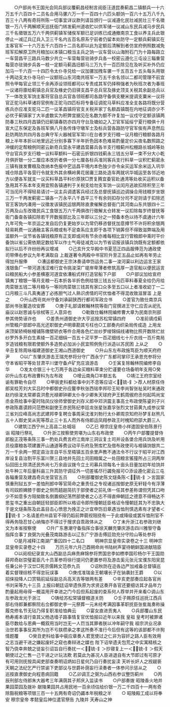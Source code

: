 <!-- { "loadSidebar": true } -->
　　○户部尚书王国光会同兵部议覆蓟昌经制言阅臣汪道昆奏蓟昌二镇额兵一十六万五千六百四十二员名合用马骡六万一千一百四十六匹头额饷一百六十五万八千九百三十八两有奇将所陈一切事宜详议款列请旨颁行一议减遵化民壮减民壮三千名徵银一万八千两解顺天巡抚衙门转发蓟州道收贮以供军储一议减山东民兵减马步民兵三千名徵银五万六千两供蓟镇军储俟军额已足训练已成通撤南京工食以养主兵此银停止一减辽兵辽兵入卫三千名内五百名原系宁前者仍留本处防守一定额兵蓟镇实在主客官军一十六万五千六百四十二员名即以此为定额后清解到者仿宣府例照数减免班军扣解原卫所月粮加以本镇口粮当主兵之饷一议车营以山海附石门为十路每路立一车营昌平三路兵马数少共立一车营每营驻骑步兵各一校密云遵化三屯设三辎重营每营亦驻骑步兵各一枝一定额马蓟昌旧额马三万九千一百匹除见在及听买补外仍应加马一千六百一十四匹令太仆寺兑给一议加骡加拽车骡一千五百五十五头每头用银十两动支太仆寺马价一议额班山东河南共班军一万五千余名领以二都司管理不前宜照令甲每官止领三千余再添设领班都司以专责成其军仍择稍强者为秋班次者为春班一议诸将廪给蓟镇总兵官及椽史仍旧驿支昌平总兵官及掾史顶支关税其余副总兵以下一体改支军饷主客将官自总兵官各领班都司各路守备俱支粳米提调支粟米一议将官正驼马料草诸将官例有正驼马四匹标将专备征调驼马草料应准全支各路将既分营练兵亦应准支驼马二匹一议革昌镇将官支关税并家丁名额昌镇既在内地征调亦少不必优于蓟镇家丁大半虗数实为积弊宜据见在名数为额不许复加一议戍守定额该镇两防春三秋四月昌镇仍旧蓟镇春防亦四月守台及塘如之入卫官军延绥宁夏行粮俱十月宣大辽东保定及各班军俱八月各传烽守墩军士及标兵营各路防守官军俟有声息然后赴防两防共四月各台典守军火器械官军常川在台者岁支行粮一议月粮行粮额各路月粮上半年本折以地里远近分别多寡下半年折色因本色难易酌量定价尖夜名数照路之冲缓的定帮粮例同密云新奇兵营永平建昌营募兵各半支行粮蓟州松棚路长城岭等处守台官兵岁支行粮一议料草额料一石密云折银四钱蓟永三钱五分草一束不分大小乾月俱折银一分二厘应本改折者俱一分七厘各标兵准同客兵支行料草一议积贮蓟密永三镇有拨发曹粮及改纳本色报中穵运昌平境内本色独少亦令籴买运军余米运入巩华城仓除昌平各营行令就支外其余横岭黄花居庸三路处造车两就巩华城运至各邻近地方以便各军就支一议买料草昌平料价原狭□贾复腾宜委官赴通湾等处收买运积以备急用其不系本年支用宜照各镇通判于关税支给勿支军饷一议闰月逃故扣除积至三年可当闰月不得轻易请讨一议主兵调遣客兵经过及总督抚镇巡边调操合用钱粮岁坐银三万一千两发蓟密二镇各一万永平八千昌平三千有余则扣存分司不足则请于扣除还官王客饷内凑用一议徵发该镇民运银两除直隶催解总督衙门其河南山东共银四十二万两及山东改徵民兵工食银五万六千两俱改行徵解太仓转发一议扣除每岁终督抚等衙门备查各镇扣除若干开数报部比及三年即以三分之一预备本色以待不虞通计六年九年可免一年京运之发自后仍复更始岁以为常仍移咨督抚加意撙节不许将积余银两轻易耗费一议通融主客兵粮或有不足查系应支即于各项下销筭但不得致滋弊端及用滥额外一议节省各镇钱粮原有正支即或间有节余亦难每相比宜行管粮郎中乘时平价备饷以省公需依期足数给军以作士气毋徒减克以为节省诏报该镇兵饷既有定额都依拟行以后不许纷纷再议增减
　　○己亥升文华殿中书夏范正四品服俸范为通政使司带俸右参议九年考满取自  上裁遂著令两殿中书官阶升至正五品止如再有年劳止得加升服俸
　　○漕运都御史王宗沐奏请申饬运务二事一浚河渠以利边运言王家浅银鱼厂一带河道浅涩难行宜令挑浚深广堤岸卑薄者修筑高厚一造官船以便民运言曰粮民船大小参差横塞河道宜依漕船式样打造官船下户部
　　○户部议加给宣府镇夷丁粮银一等月支粮一石本折各半折色例给银三钱五分马匹草料春夏全给仍月给肉菜银五钱二等月粮与一等同肉菜银三钱其有家口众多至五口以上者准收幼丁一二口月粮三斗凡真夷通丁必拣胆气过人熟识虏情的可优恤者不得混收致滋冒滥  上是之
　　○升山西岢岚州守备刘承嗣狭西行都司军政佥书
　　○差官为致仕南京兵部尚书张鳌造坟安葬
　　○庚子礼部请敕翰林院等衙门官撰进王守仁应否从祀孔庙议以赵思诚与徐栻等三人意异也
　　○勒致仕翰林院编修曹大章为民南京刑部参其倚势诬诈也
　　○差贵州道御史许大亨巡按苏松常镇四府
　　○准前谪戍蓟州管粮户部郎中高光还职御史卢明章勘其亏枉也○工部奏内织染局传成造  上用龙床顶架轿椅帐幔铺陈缴壁轿衣等件合用各色纻丝纱罗绫锦绢线诸物比照开数除纻丝纱罗外多开白生素绫一百疋细绢一百五十疋平罗一百疋细线七十斤衣线一百斤南局岁造钱粮有限若使额外多造势必加派小民宜照例免行派造以苏民困  上从之
　　○辛丑复除周咏福建道御史王湘山西道御史
　　○升山东左布政施笃臣为顺天府府尹
　　○以广东肇庆游击王瑞充参将分守广西永宁广东都司掌印王承恩充参将分守本省昭平等处甘肃平川堡守备卢矿充庄浪游击
　　○壬寅复除翰林院编修李自华
　　○发太仓银三十七万两于各边籴买粮料草束分贮谨要仓场备明年支用○癸卯升山东右布政曹科为左布政
　　○增云南角□羊额五名
　　○靖江王府宗室经谕有罪勒令自尽
　　○甲辰吏科都给事中刘不息等应诏＜锍-釒＞荐人材原任侍郎吴桂芳刘大实吕时中都御史孙应鳌李秋张西铭李邦珍王轮李尚智张祉吴时来通政赵灼徐浚太常卿袁洪愈光禄卿钟卿太仆寺少卿朱天球府尹王鹤周俶府丞何起鸣尚宝丞金燕给事中夏时陆凤仪徐师曾御史刘存义郎中邓洪震主事高士布政使陈鎏刘子兴参政陈嘉谟顾问范懋和副使王彦民陈纪李廷龙张星张嘉孚张烈文甘茹黄九成参议常三省刘应峰高尚志武建邦李复聘佥事周采沈淮刘勃行太仆卿周京知府孙梦豸赵熊凡五十人御史吴从宪等荐止三十五人而外有侍郎运凤翔参政王时槐知府邵大爵三人
　　○建筑江西宁州上高县二处城垣
　　○乙巳  穆宗庄皇帝小祥遣固安伯陈景行诣  昭陵行祭礼
　　○升浙江按察使劳堪为山东右布政使
　　○丙午户部覆提督侍郎殷正茂等条陈三事一酌处兵费言府江南岸三洞议复土司并设各堡合用兵饷及听用员役廪粮各项建置开山通道等费议动平乐府及贺库贮及借布政使司与梧镇饷银共二万一千余两一预定县治言自平乐至梧镇五百余里声教不通法令不行议于昭平对江西岸设复县治割平乐富川贺三县地并先回土司田粮属之一处田粮言猺獞所占三洞两岸仙回田土除清还民外尚七万余亩议拨今立土司募兵领每名十亩头目量加初年给饷并处牛种三年后量科亩三升其防守调征外一切差徭尽行蠲免报可○添设遵化密云三屯各辎重营及建昌奇兵坐营官五员
　　○刑部覆御史陈文燧条陈＜锍-釒＞言国家慎重刑狱五岁一差恤刑郎中等官简命之重责任之专视诸巡按御史原无轩轾今有浮薄有司奴颜婢膝于御史之侧而趦趄简抗于部使者之前礼体一任其参差称谓但凭其口吻少不如意多方阻拗致名倒置纲纪荡然部使者之心志不得直伸朝廷之德意不得畅达不思玺书之重出自朝廷轻部臣即所以格诏令即所慢朝廷臣格诏令慢朝廷其为不忠孰大于是文燧条陈及此盖目击心愤思为挽正之计宜申饬旧章遇当恤刑慎选素有才望者＜锍-釒＞名请差府州县官不得仍蹈前弊藐视阻挠有一于此或降级或罢斥恤刑官不得再务隐忍甘心纳悔亦不得过于搜求自乖政体从之
　　○丁未升浙江右参政刘继文为本省按察使
　　○升广东惠潮守备指挥佥事徐天麟充肇庆游击四川雅黎守备指挥佥事丁良弼为光叠茂南路游击以辽东广宁游击傅廷勋充分守险山等处参将
　　○是月减释江南湖广重囚四十二名口
　　明神宗显皇帝实录卷之十三
明神宗显皇帝实录卷之十四
　　万历元年六月己酉朔命尚书陆树声宴待朝鲜国进献陪臣
　　○以阅视纪录宣大山西副总兵麻贵麻锦参将贾国忠李如槚李国珍杨尔干王国勋薛邦奇赵崇璧葛臣凡十员革参将徐行提问仍更置参将及游击奚元张元宝濮东阳吴昆任秉公补于汉廿□死宗儒韩文范恭九员
　　○诏秋防在迩各边严加戒备总督镇巡着实督理综核不得怠玩误事
　　○庚戌准瑞金王朝壤长子在钠袭封王爵
　　○以招俫投降人口赏犒前延绥副总兵高天吉等银两有差
　　○辛亥吏部奏应起各官尚书刘采等九十三员  上报曰朝廷诏举遗佚原为求贤这奏开各官还要细访其才品年力酌量起用毋得一概滥用开幸进之门今后但系起废的查系何人荐举并开来看○调山东左参政龙光于浙江
　　○铸给苏松常镇督粮道关防
　　○壬子赐原任巡抚江西兵部右侍郎兼都察院右佥都御史李一元祭葬一元未经考满因事革职抚臣张隹胤奏称操履克修名节无玷乃得复职准给恤典云
　　○宴女直进贡夷人
　　○兵部覆山东民杨寿甫本请行查其父杨选墙子路事情复官优恤报曰近年以来我  皇祖  皇考时被罪诸臣尽数给与恩典一概叙用当时岂无一人罚当其罪者朕以冲年嗣守我  祖宗洪业况承治世若事事反其所为岂不亏朕缵承之孝这所奏不准行今后但有这等的该部都不许狥情题覆
　　○癸丑吏科给事中裴应章奏人君宽使过之仁非为容奸之路人臣有效用之志当避干进之嫌起废奸之窥也奏辩进之媒也  陛下诏举遗夫包荒之中实寓精核之智乃侥幸奔兢之徒妄引诏旨自行奏扰一＜锍-釒＞抄寝复上一＜锍-釒＞假天朝使过之仁售一己干进之计玩法欺  若莫此为甚况人臣进退自有大节即过有可原才有可用则抚按具闻吏部查奏明诏炳如日星何乃自行奏扰妄渎  天听长奸人之觊觎亵天朝之法纪乞严行禁谕下吏部议与世爵补荫妄行渎奏者一体参问示惩从之
　　○巡按直隶御史向程患病回籍
　　○乙卯调王之弼为山西右参议整饬蓟州
　　○丙辰刑部左侍郎朱大器考三年满荫其子邦庆入监读书
　　○户部奏拨  昭陵香火地并果园菜园及拨补  献陵果园共占用民地一百余顷估给价银一万二千四百十一两有奇除豁税粮等项银三百一十五两有奇诏仍蠲本年税粮之半
　　○  昭陵殿工成以将奉安  穆宗皇帝  孝懿皇后神位遣官祭告  九陵并  天寿山之神

